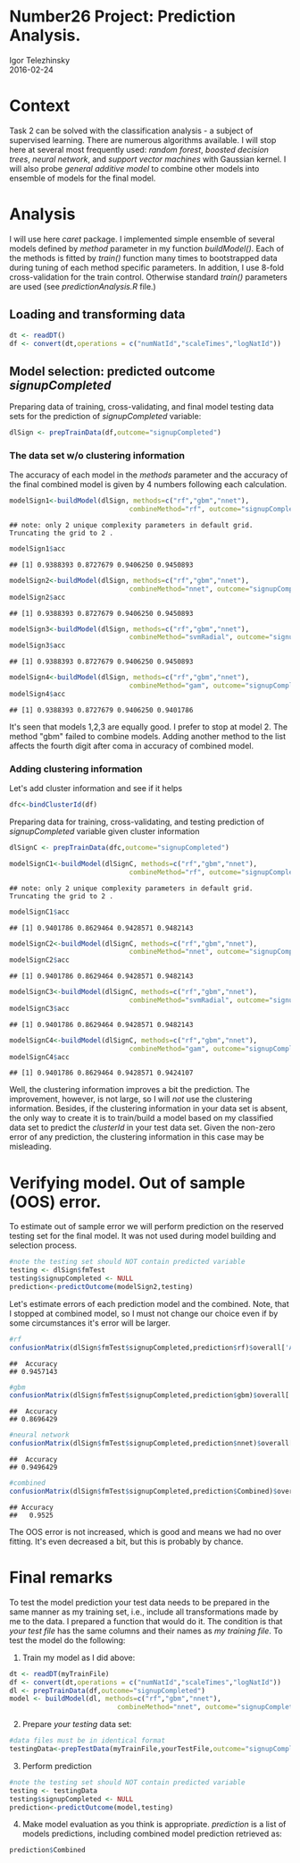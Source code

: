 # Number26 Project: Prediction Analysis.
Igor Telezhinsky  
2016-02-24  

# Context

Task 2 can be solved with the classification analysis - a subject of supervised learning. There are numerous algorithms available. I will stop here at several most frequently used: *random forest*, *boosted decision trees*, *neural network*, and *support vector machines* with Gaussian kernel. I will also probe *general additive model* to combine other models into ensemble of models for the final model.

# Analysis

I will use here *caret* package. I implemented simple ensemble of several models defined by *method* parameter in my function *buildModel()*. Each of the methods is fitted by *train()* function many times to bootstrapped data during tuning of each method specific parameters. In addition, I use 8-fold cross-validation for the train control. Otherwise standard *train()* parameters are used (see *predictionAnalysis.R* file.)

## Loading and transforming data


```r
dt <- readDT()
df <- convert(dt,operations = c("numNatId","scaleTimes","logNatId"))
```
## Model selection: predicted outcome *signupCompleted*

Preparing data of training, cross-validating, and final model testing data sets for the prediction of *signupCompleted* variable:

```r
dlSign <- prepTrainData(df,outcome="signupCompleted")
```

### The data set w/o clustering information

The accuracy of each model in the *methods* parameter and the accuracy of the final combined model is given by 4 numbers following each calculation.


```r
modelSign1<-buildModel(dlSign, methods=c("rf","gbm","nnet"),
                              combineMethod="rf", outcome="signupCompleted")
```

```
## note: only 2 unique complexity parameters in default grid. Truncating the grid to 2 .
```

```r
modelSign1$acc
```

```
## [1] 0.9388393 0.8727679 0.9406250 0.9450893
```


```r
modelSign2<-buildModel(dlSign, methods=c("rf","gbm","nnet"),
                              combineMethod="nnet", outcome="signupCompleted")
modelSign2$acc
```

```
## [1] 0.9388393 0.8727679 0.9406250 0.9450893
```


```r
modelSign3<-buildModel(dlSign, methods=c("rf","gbm","nnet"),
                              combineMethod="svmRadial", outcome="signupCompleted")
modelSign3$acc
```

```
## [1] 0.9388393 0.8727679 0.9406250 0.9450893
```


```r
modelSign4<-buildModel(dlSign, methods=c("rf","gbm","nnet"),
                              combineMethod="gam", outcome="signupCompleted")
modelSign4$acc
```

```
## [1] 0.9388393 0.8727679 0.9406250 0.9401786
```

It's seen that models 1,2,3 are equally good. I prefer to stop at model 2. The method "gbm" failed to combine models. Adding another method to the list affects the fourth digit after coma in accuracy of combined model.

### Adding clustering information

Let's  add cluster information and see if it helps 


```r
dfc<-bindClusterId(df)
```

Preparing data for training, cross-validating, and testing prediction of *signupCompleted* variable given cluster information

```r
dlSignC <- prepTrainData(dfc,outcome="signupCompleted")
```


```r
modelSignC1<-buildModel(dlSignC, methods=c("rf","gbm","nnet"),
                              combineMethod="rf", outcome="signupCompleted")
```

```
## note: only 2 unique complexity parameters in default grid. Truncating the grid to 2 .
```

```r
modelSignC1$acc
```

```
## [1] 0.9401786 0.8629464 0.9428571 0.9482143
```


```r
modelSignC2<-buildModel(dlSignC, methods=c("rf","gbm","nnet"),
                              combineMethod="nnet", outcome="signupCompleted")
modelSignC2$acc
```

```
## [1] 0.9401786 0.8629464 0.9428571 0.9482143
```


```r
modelSignC3<-buildModel(dlSignC, methods=c("rf","gbm","nnet"),
                              combineMethod="svmRadial", outcome="signupCompleted")
modelSignC3$acc
```

```
## [1] 0.9401786 0.8629464 0.9428571 0.9482143
```


```r
modelSignC4<-buildModel(dlSignC, methods=c("rf","gbm","nnet"),
                              combineMethod="gam", outcome="signupCompleted")
modelSignC4$acc
```

```
## [1] 0.9401786 0.8629464 0.9428571 0.9424107
```

Well, the clustering information improves a bit the prediction. The improvement, however, is not large, so I will *not* use the clustering information. Besides, if the clustering information in your data set is absent, the only way to create it is to train/build a model based on my classified data set to predict the *clusterId* in your test data set. Given the non-zero error of any prediction, the clustering information in this case may be misleading.

# Verifying model. Out of sample (OOS) error.

To estimate out of sample error we will perform prediction on the reserved testing set for the final model. It was not used during model building and selection process.


```r
#note the testing set should NOT contain predicted variable
testing <- dlSign$fmTest
testing$signupCompleted <- NULL
prediction<-predictOutcome(modelSign2,testing)
```

Let's estimate errors of each prediction model and the combined. Note, that I stopped at combined model, so I must not change our choice even if by some circumstances it's error will be larger.


```r
#rf
confusionMatrix(dlSign$fmTest$signupCompleted,prediction$rf)$overall['Accuracy']
```

```
##  Accuracy 
## 0.9457143
```

```r
#gbm
confusionMatrix(dlSign$fmTest$signupCompleted,prediction$gbm)$overall['Accuracy']
```

```
##  Accuracy 
## 0.8696429
```

```r
#neural network
confusionMatrix(dlSign$fmTest$signupCompleted,prediction$nnet)$overall['Accuracy']
```

```
##  Accuracy 
## 0.9496429
```

```r
#combined
confusionMatrix(dlSign$fmTest$signupCompleted,prediction$Combined)$overall['Accuracy']
```

```
## Accuracy 
##   0.9525
```

The OOS error is not increased, which is good and means we had no over fitting. It's even decreased a bit, but this is probably by chance.

# Final remarks

To test the model prediction your test data needs to be prepared in the same manner as my training set, i.e., include all transformations made by me to the data. I prepared a function that would do it. The condition is that *your test file* has the same columns and their names as *my training file*. To test the model do the following:  

1. Train my model as I did above:  

```r
dt <- readDT(myTrainFile)
df <- convert(dt,operations = c("numNatId","scaleTimes","logNatId"))
dl <- prepTrainData(df,outcome="signupCompleted")
model <- buildModel(dl, methods=c("rf","gbm","nnet"),
                           combineMethod="nnet", outcome="signupCompleted")
```
2. Prepare *your testing* data set:  

```r
#data files must be in identical format
testingData<-prepTestData(myTrainFile,yourTestFile,outcome="signupCompleted")
```
3. Perform prediction

```r
#note the testing set should NOT contain predicted variable
testing <- testingData
testing$signupCompleted <- NULL
prediction<-predictOutcome(model,testing)
```
4. Make model evaluation as you think is appropriate. *prediction* is a list of models predictions, including combined model prediction retrieved as:

```r
prediction$Combined
```




